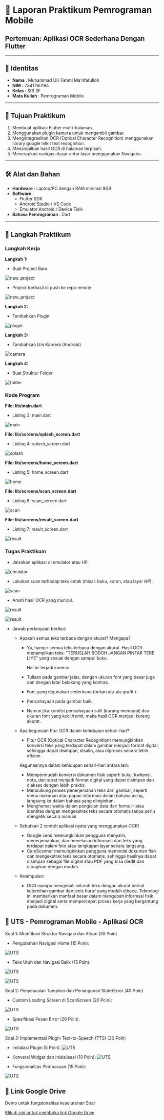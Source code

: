 # 📱 Laporan Praktikum Pemrograman Mobile  
## Pertemuan: Aplikasi OCR Sederhana Dengan Flutter

---

## 👤 Identitas
- **Nama** : Muhammad Ulil Fahmi Ma'rifatulloh  
- **NIM** : 2341760194
- **Kelas** : SIB 3F 
- **Mata Kuliah** : Pemrograman Mobile  

---

## 📖 Tujuan Praktikum
1. Membuat aplikasi Flutter multi-halaman.
2. Menggunakan plugin kamera untuk mengambil gambar.
3. Mengintegrasikan OCR (Optical Character Recognition) menggunakan library
 google mlkit text recognition.
4. Menampilkan hasil OCR di halaman terpisah.
5. Menerapkan navigasi dasar antar layar menggunakan Navigator.

---

## 🛠️ Alat dan Bahan
- **Hardware** : Laptop/PC dengan RAM minimal 8GB  
- **Software** :
  - Flutter SDK  
  - Android Studio / VS Code  
  - Emulator Android / Device Fisik  
- **Bahasa Pemrograman** : Dart  

---

## 📂 Langkah Praktikum
### Langkah Kerja 
**Langkah 1:**
- Buat Project Baru

![new_project](images/01.png)

- Project berhasil di push ke repo remote

![new_project](images/02.png)

**Langkah 2:**
- Tambahkan Plugin 

![plugin](images/03.png)

**Langkah 3:**
- Tambahkan Izin Kamera (Android) 

![camera](images/04.png)

**Langkah 4:**
- Buat Struktur Folder  

![folder](images/05.png)

### Kode Program
**File: lib/main.dart**
- Listing 3: main.dart

![main](images/06.png)

**File: lib/screens/splash_screen.dart**
- Listing 4: splash_screen.dart

![splash](images/07.png)

**File: lib/screens/home_screen.dart**
- Listing 5: home_screen.dart

![home](images/08.png)

**File: lib/screens/scan_screen.dart**
- Listing 6: scan_screen.dart

![scan](images/09.png)

**File: lib/screens/result_screen.dart**
- Listing 7: result_screen.dart

![result](images/10.png)

### Tugas Praktikum 
- Jalankan aplikasi di emulator atau HP.

![emulator](images/11.png)

- Lakukan scan terhadap teks cetak (misal: buku, koran, atau layar HP).

![scan](images/12.png)

- Amati hasil OCR yang muncul.

![result](images/13.png)

![result](images/14.gif)

- Jawab pertanyaan berikut:
    -   Apakah semua teks terbaca dengan akurat? Mengapa?
        - Ya, hampir semua teks terbaca dengan akurat.
          Hasil OCR menampilkan teks:
          "TERUSLAH BODOH JANGAN PINTAR TERE LIYE"
          yang sesuai dengan sampul buku.
         
          Hal ini terjadi karena:
        - Tulisan pada gambar jelas, dengan ukuran font yang besar juga dan dengan latar belakang yang kontras.
        - Font yang digunakan sederhana (bukan ala-ala grafiti).
        - Pencahayaan pada gambar baik.
        - Namun jika kondisi pencahayaan sulit (kurang memadai) dan ukuran font yang kecil/rumit, maka hasil OCR menjadi kurang akurat.
    -   Apa kegunaan fitur OCR dalam kehidupan sehari-hari?
        - Fitur OCR (Optical Character Recognition) memungkinkan konversi teks yang terdapat dalam gambar menjadi format digital, sehingga dapat disimpan, disalin, atau diproses secara lebih efisien.

        Kegunaannya dalam kehidupan sehari-hari antara lain:
        - Mempermudah konversi dokumen fisik seperti buku, kwitansi, nota, dan surat menjadi format digital yang dapat disimpan dan diakses dengan lebih praktis.
        - Mendukung proses penerjemahan teks dari gambar, seperti menu makanan atau papan informasi dalam bahasa asing, langsung ke dalam bahasa yang diinginkan.
        - Menghemat waktu dalam pengisian data dari formulir atau identitas dengan mengekstrak teks secara otomatis tanpa perlu mengetik secara manual.

    -   Sebutkan 2 contoh aplikasi nyata yang menggunakan OCR!
        - Google Lens memungkinkan pengguna menyalin, menerjemahkan, dan menelusuri informasi dari teks yang terdapat dalam foto atau tangkapan layar secara langsung.
        - CamScanner memungkinkan pengguna memindai dokumen fisik dan mengekstrak teks secara otomatis, sehingga hasilnya dapat disimpan sebagai file digital atau PDF yang bisa diedit dan dibagikan dengan mudah.

    -   Kesimpulan:
        - OCR mampu mengenali seluruh teks dengan akurat berkat kejernihan gambar dan jenis huruf yang mudah dibaca. Teknologi ini memberikan manfaat besar dalam mengubah informasi fisik menjadi digital serta mempercepat proses kerja yang bergantung pada dokumen.


## 📂 UTS - Pemrograman Mobile - Aplikasi OCR
 Soal 1: Modifikasi Struktur Navigasi dan Aliran (30
 Poin)
 - Pengubahan Navigasi Home (15 Poin):

 ![UTS](images/UTS_1.png)

 - Teks Utuh dan Navigasi Balik (15 Poin):

 ![UTS](images/UTS_2.png) 
 
 ![UTS](images/UTS_3.png)

  Soal 2: Penyesuaian Tampilan dan Penanganan State/Error
 (40 Poin)
- Custom Loading Screen di ScanScreen (20 Poin):

 ![UTS](images/UTS_4.gif)

- Spesifikasi Pesan Error (20 Poin):

 ![UTS](images/UTS_5.gif)

  Soal 3: Implementasi Plugin Text-to-Speech (TTS) (30
 Poin)
 - Instalasi Plugin (5 Poin):
 ![UTS](images/UTS_6.png)

 - Konversi Widget dan Inisialisasi (10 Poin):
 ![UTS](images/UTS_7.png)

 - Fungsionalitas Pembacaan (15 Poin):
 
  ![UTS](images/UTS_8.gif)

## 🔗 Link Google Drive
Demo untuk fungsionalitas keseluruhan Soal

[Klik di sini untuk membuka link Google Drive](https://drive.google.com/file/d/17Pd4jSxAvp8yHRHHVAMshM3KgBOmN6R-/view?usp=drive_link)

